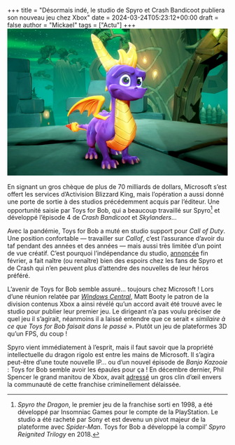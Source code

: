 +++
title = "Désormais indé, le studio de Spyro et Crash Bandicoot publiera son nouveau jeu chez Xbox"
date = 2024-03-24T05:23:12+00:00
draft = false
author = "Mickael"
tags = ["Actu"]
+++ 
![Spyro le Dragon](spyro.jpg "Bientôt du neuf pour Spyro ?")

En signant un gros chèque de plus de 70 milliards de dollars, Microsoft s’est offert les services d’Activision Blizzard King, mais l’opération a aussi donné une porte de sortie à des studios précédemment acquis par l’éditeur. Une opportunité saisie par Toys for Bob, qui a beaucoup travaillé sur Spyro[^1] et développé l’épisode 4 de *Crash Bandicoot* et *Skylanders*…

Avec la pandémie, Toys for Bob a muté en studio support pour *Call of Duty*. Une position confortable — travailler sur *Callof*, c’est l’assurance d’avoir du taf pendant des années et des années — mais aussi très limitée d’un point de vue créatif. C’est pourquoi l’indépendance du studio, [annoncée](https://www.toysforbob.com/blog/2024/WereGoingIndie) fin février, a fait naître (ou renaître) bien des espoirs chez les fans de Spyro et de Crash qui n’en peuvent plus d’attendre des nouvelles de leur héros préféré.

L’avenir de Toys for Bob semble assuré… toujours chez Microsoft ! Lors d’une réunion relatée par *[Windows Central](https://www.windowscentral.com/gaming/xbox/exclusive-xbox-has-reached-an-agreement-with-toys-for-bob-for-their-first-independent-game)*, Matt Booty le patron de la division contenus Xbox a ainsi révélé qu’un accord avait été trouvé avec le studio pour publier leur premier jeu. Le dirigeant n’a pas voulu préciser de quel jeu il s’agirait, néanmoins il a laissé entendre que ce serait « *similaire à ce que Toys for Bob faisait dans le passé* ». Plutôt un jeu de plateformes 3D qu’un FPS,  du coup !

Spyro vient immédiatement à l’esprit, mais il faut savoir que la propriété intellectuelle du dragon rigolo est entre les mains de Microsoft. Il s’agira peut-être d’une toute nouvelle IP… ou d’un nouvel épisode de *Banjo Kazooie* : Toys for Bob semble avoir les épaules pour ça ! En décembre dernier, Phil Spencer le grand manitou de Xbox, avait [adressé](https://www.windowscentral.com/gaming/phil-spencer-jez-corden-xbox-interview-2023) un gros clin d’œil envers la communauté de cette franchise criminellement délaissée.

[^1]: *Spyro the Dragon*, le premier jeu de la franchise sorti en 1998, a été développé par Insomniac Games pour le compte de la PlayStation. Le studio a été racheté par Sony et est devenu un pivot majeur de la plateforme avec *Spider-Man*. Toys for Bob a développé la compil’ *Spyro Reignited Trilogy* en 2018.